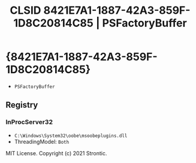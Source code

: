 ﻿---
title: "CLSID 8421E7A1-1887-42A3-859F-1D8C20814C85 | PSFactoryBuffer"
excerpt: What is COM-Object CLSID 8421E7A1-1887-42A3-859F-1D8C20814C85?
---

# {8421E7A1-1887-42A3-859F-1D8C20814C85}

* `PSFactoryBuffer`

## Registry


### InProcServer32

* `C:\Windows\System32\oobe\msoobeplugins.dll`
* ThreadingModel: `Both`

MIT License. Copyright (c) 2021 Strontic.



